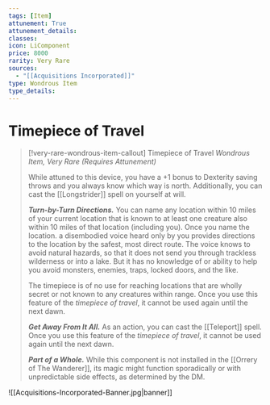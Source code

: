 ```yaml
---
tags: [Item]
attunement: True
attunement_details: 
classes: 
icon: LiComponent
price: 8000
rarity: Very Rare
sources:
  - "[[Acquisitions Incorporated]]"
type: Wondrous Item
type_details: 
---
```

# Timepiece of Travel
>[!very-rare-wondrous-item-callout] Timepiece of Travel
>*Wondrous Item, Very Rare (Requires Attunement)*
>
>While attuned to this device, you have a +1 bonus to Dexterity saving throws and you always know which way is north. Additionally, you can cast the [[Longstrider]] spell on yourself at will.
>
>***Turn-by-Turn Directions.*** You can name any location within 10 miles of your current location that is known to at least one creature also within 10 miles of that location (including you). Once you name the location. a disembodied voice heard only by you provides directions to the location by the safest, most direct route. The voice knows to avoid natural hazards, so that it does not send you through trackless wilderness or into a lake. But it has no knowledge of or ability to help you avoid monsters, enemies, traps, locked doors, and the like.
>
>The timepiece is of no use for reaching locations that are wholly secret or not known to any creatures within range. Once you use this feature of the *timepiece of travel*, it cannot be used again until the next dawn.
>
>***Get Away From It All.*** As an action, you can cast the [[Teleport]] spell. Once you use this feature of the *timepiece of travel*, it cannot be used again until the next dawn.
>
>***Part of a Whole.*** While this component is not installed in the [[Orrery of The Wanderer]], its magic might function sporadically or with unpredictable side effects, as determined by the DM.

![[Acquisitions-Incorporated-Banner.jpg|banner]]
